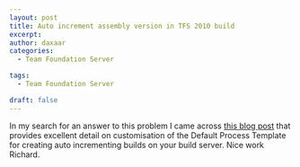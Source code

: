 ```yaml
---
layout: post
title: Auto increment assembly version in TFS 2010 build
excerpt: 
author: daxaar
categories:
  - Team Foundation Server

tags:
  - Team Foundation Server

draft: false
---
```

In my search for an answer to this problem I came across <a href="http://www.richard-banks.org/2010/07/how-to-versioning-builds-with-tfs-2010.html" target="_blank">this blog post</a> that provides excellent detail on customisation of the Default Process Template for creating auto incrementing builds on your build server.  Nice work Richard.
